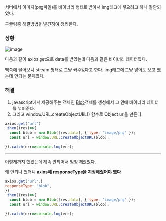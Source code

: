 서버에서 이미지(png파일)를 바이너리 형태로 받아서 img태그에 넣으려고 하니 잘안되었다.

구글링중 해결방법을 발견하여 정리한다.

### 상황

![image](https://user-images.githubusercontent.com/53414542/163135768-728fafc8-694d-4749-a615-f2ea196a5423.png)

다음과 같이 axios.get으로 data를 받았는데 다음과 같은 바이너리 데이터였다.

백쪽에 물어보니 stream 형태로 그냥 쏴주었다고 한다. img태그에 그냥 넣어도 보고 했는데 안되는 문제였다.


### 해결

1. javascript에서 제공해주는 객체인 [Blob](https://developer.mozilla.org/ko/docs/Web/API/Blob)객체를 생성해서 그 안에 바이너리 데이터를 넣어준다.
2. 그리고 window.URL.createObjectURL() 함수로 Object url을 만든다.

```javascript
axios.get("url")
.then((res)=>{
  const blob = new Blob([res.data], { type: "image/png" });
  const url = window.URL.createObjectURL(blob);
  
}).catch(err=>console.log(err);
```
--- 
이렇게까지 했었는데 계속 안되어서 엄청 헤맸었다.

왜 안되나 했더니 **axios에 responseType을 지정해줬어야 했다**

```javascript
axios.get("url",{
responseType: "blob",
})
.then((res)=>{
  const blob = new Blob([res.data], { type: "image/png" });
  const url = window.URL.createObjectURL(blob);
  
}).catch(err=>console.log(err);
```

